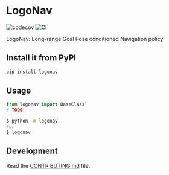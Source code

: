 # LogoNav

[![codecov](https://codecov.io/gh/AdityaNG/LogoNav/branch/main/graph/badge.svg?token=LogoNav_token_here)](https://codecov.io/gh/AdityaNG/LogoNav)
[![CI](https://github.com/AdityaNG/LogoNav/actions/workflows/main.yml/badge.svg)](https://github.com/AdityaNG/LogoNav/actions/workflows/main.yml)

LogoNav: Long-range Goal Pose conditioned Navigation policy

## Install it from PyPI

```bash
pip install logonav
```

## Usage

```py
from logonav import BaseClass
# TODO
```

```bash
$ python -m logonav
#or
$ logonav
```

## Development

Read the [CONTRIBUTING.md](CONTRIBUTING.md) file.
